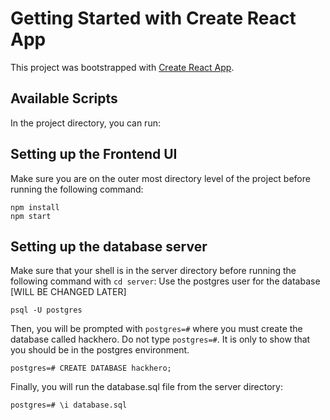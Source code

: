 # Getting Started with Create React App

This project was bootstrapped with [Create React App](https://github.com/facebook/create-react-app).

## Available Scripts

In the project directory, you can run:

## Setting up the Frontend UI
Make sure you are on the outer most directory level of the project before running the following command:
```
npm install
npm start
```

## Setting up the database server
Make sure that your shell is in the server directory before running the following command with `cd server`:
Use the postgres user for the database [WILL BE CHANGED LATER]
```
psql -U postgres
```

Then, you will be prompted with `postgres=#` where you must create the database called hackhero. Do not type `postgres=#`. It is only to show that you should be in the postgres environment.
```
postgres=# CREATE DATABASE hackhero;
```

Finally, you will run the database.sql file from the server directory:
```
postgres=# \i database.sql
```